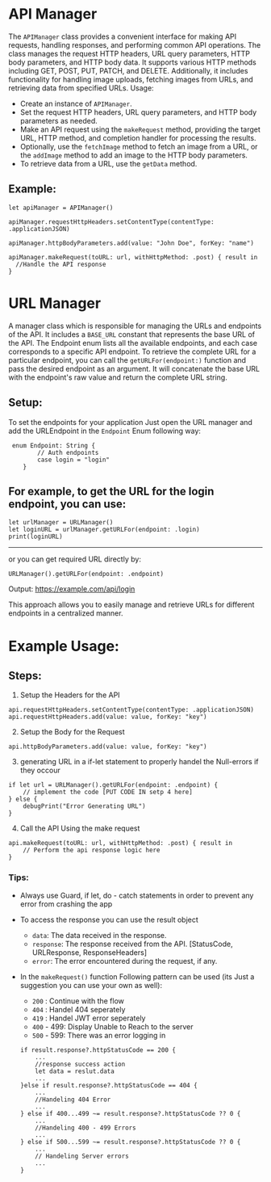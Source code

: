 # API Manager
The `APIManager` class provides a convenient interface for making API requests, handling responses, and performing common API operations.
The class manages the request HTTP headers, URL query parameters, HTTP body parameters, and HTTP body data. It supports various HTTP methods including GET, POST, PUT, PATCH, and DELETE. Additionally, it includes functionality for handling image uploads, fetching images from URLs, and retrieving data from specified URLs.
Usage:
- Create an instance of `APIManager`.
- Set the request HTTP headers, URL query parameters, and HTTP body parameters as needed.
- Make an API request using the `makeRequest` method, providing the target URL, HTTP method, and completion handler for processing the results.
- Optionally, use the `fetchImage` method to fetch an image from a URL, or the `addImage` method to add an image to the HTTP body parameters.
- To retrieve data from a URL, use the `getData` method.

## Example:
```
let apiManager = APIManager()

apiManager.requestHttpHeaders.setContentType(contentType: .applicationJSON)

apiManager.httpBodyParameters.add(value: "John Doe", forKey: "name")

apiManager.makeRequest(toURL: url, withHttpMethod: .post) { result in
  //Handle the API response
}
```

# URL Manager
A manager class which is responsible for managing the URLs and endpoints of the API. It includes a `BASE_URL` constant that represents the base URL of the API. The Endpoint enum lists all the available endpoints, and each case corresponds to a specific API endpoint.
To retrieve the complete URL for a particular endpoint, you can call the `getURLFor(endpoint:)` function and pass the desired endpoint as an argument. It will concatenate the base URL with the endpoint's raw value and return the complete URL string.

## Setup: 
To set the endpoints for your application Just open the URL manager and add the URLEndpoint in the `Endpoint` Enum following way:
```
 enum Endpoint: String {
        // Auth endpoints
        case login = "login"
    }
```


## For example, to get the URL for the login endpoint, you can use:

```
let urlManager = URLManager()
let loginURL = urlManager.getURLFor(endpoint: .login)
print(loginURL) 
```
---
or you can get required URL directly by: 
```
URLManager().getURLFor(endpoint: .endpoint)
```
Output: https://example.com/api/login

This approach allows you to easily manage and retrieve URLs for different endpoints in a centralized manner.


# Example Usage:
## Steps:
1. Setup the Headers for the API
```
api.requestHttpHeaders.setContentType(contentType: .applicationJSON)
api.requestHttpHeaders.add(value: value, forKey: "key")
```

2. Setup the Body for the Request
```
api.httpBodyParameters.add(value: value, forKey: "key")
```

3. generating URL in a if-let statement to properly handel the Null-errors if they occour
```
if let url = URLManager().getURLFor(endpoint: .endpoint) {
    // implement the code [PUT CODE IN setp 4 here]
} else {
    debugPrint("Error Generating URL")
}
```
4. Call the API Using the make request 
```
api.makeRequest(toURL: url, withHttpMethod: .post) { result in
    // Perform the api response logic here
}        
```

### Tips:
* Always use Guard, if let, do - catch statements in order to prevent any error from crashing the app
* To access the response you can use the result object 
    - `data`: The data received in the response.
    - `response`: The response received from the API. [StatusCode, URLResponse, ResponseHeaders]
    - `error`: The error encountered during the request, if any.

* In the `makeRequest()` function Following pattern can be used (its Just a suggestion you can use your own as well):
    - `200` : Continue with the flow
    - `404` : Handel 404 seperately
    - `419` : Handel JWT error seperately
    - `400` - 499: Display Unable to Reach to the server
    - `500` - 599: There was an error logging in

    ```
    if result.response?.httpStatusCode == 200 {
        ...
        //response success action
        let data = reslut.data
        ...
    }else if result.response?.httpStatusCode == 404 {
        ...
        //Handeling 404 Error
        ...
    } else if 400...499 ~= result.response?.httpStatusCode ?? 0 {
        ...
        //Handeling 400 - 499 Errors
        ...
    } else if 500...599 ~= result.response?.httpStatusCode ?? 0 {
        ...
        // Handeling Server errors
        ...
    }
    ```